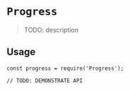 # `Progress`

> TODO: description

## Usage

```
const progress = require('Progress');

// TODO: DEMONSTRATE API
```
